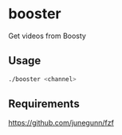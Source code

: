 # booster
Get videos from Boosty

## Usage
```bash
./booster <channel>
```


## Requirements
https://github.com/junegunn/fzf
